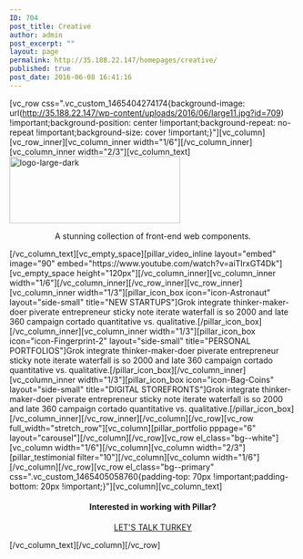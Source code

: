 ```yaml
---
ID: 704
post_title: Creative
author: admin
post_excerpt: ""
layout: page
permalink: http://35.188.22.147/homepages/creative/
published: true
post_date: 2016-06-08 16:41:16
---
```

[vc_row css=".vc_custom_1465404274174{background-image: url(http://35.188.22.147/wp-content/uploads/2016/06/large11.jpg?id=709) !important;background-position: center !important;background-repeat: no-repeat !important;background-size: cover !important;}"][vc_column][vc_row_inner][vc_column_inner width="1/6"][/vc_column_inner][vc_column_inner width="2/3"][vc_column_text]<img class="size-medium wp-image-642 aligncenter" src="http://35.188.22.147/wp-content/uploads/2016/06/logo-large-dark-300x117.png" alt="logo-large-dark" width="300" height="117" />
<p style="text-align: center;">A stunning collection of
front-end web components.</p>
[/vc_column_text][vc_empty_space][pillar_video_inline layout="embed" image="90" embed="https://www.youtube.com/watch?v=aiTIrxGT4Dk"][vc_empty_space height="120px"][/vc_column_inner][vc_column_inner width="1/6"][/vc_column_inner][/vc_row_inner][vc_row_inner][vc_column_inner width="1/3"][pillar_icon_box icon="icon-Astronaut" layout="side-small" title="NEW STARTUPS"]Grok integrate thinker-maker-doer piverate entrepreneur sticky note iterate waterfall is so 2000 and late 360 campaign cortado quantitative vs. qualitative.[/pillar_icon_box][/vc_column_inner][vc_column_inner width="1/3"][pillar_icon_box icon="icon-Fingerprint-2" layout="side-small" title="PERSONAL PORTFOLIOS"]Grok integrate thinker-maker-doer piverate entrepreneur sticky note iterate waterfall is so 2000 and late 360 campaign cortado quantitative vs. qualitative.[/pillar_icon_box][/vc_column_inner][vc_column_inner width="1/3"][pillar_icon_box icon="icon-Bag-Coins" layout="side-small" title="DIGITAL STOREFRONTS"]Grok integrate thinker-maker-doer piverate entrepreneur sticky note iterate waterfall is so 2000 and late 360 campaign cortado quantitative vs. qualitative.[/pillar_icon_box][/vc_column_inner][/vc_row_inner][/vc_column][/vc_row][vc_row full_width="stretch_row"][vc_column][pillar_portfolio pppage="6" layout="carousel"][/vc_column][/vc_row][vc_row el_class="bg--white"][vc_column width="1/6"][/vc_column][vc_column width="2/3"][pillar_testimonial filter="10"][/vc_column][vc_column width="1/6"][/vc_column][/vc_row][vc_row el_class="bg--primary" css=".vc_custom_1465405058760{padding-top: 70px !important;padding-bottom: 20px !important;}"][vc_column][vc_column_text]
<h4 style="text-align: center;">Interested in working with Pillar?</h4>
<p style="text-align: center;"><a class="btn btn--sm" href="/pages/contact-map-iframe/"><span class="btn__text">LET'S TALK TURKEY</span></a></p>
[/vc_column_text][/vc_column][/vc_row]